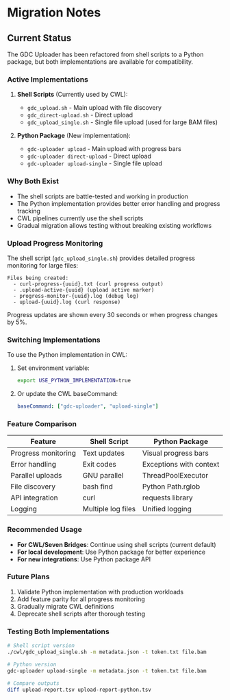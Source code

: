 # Migration Notes

## Current Status

The GDC Uploader has been refactored from shell scripts to a Python package, but both implementations are available for compatibility.

### Active Implementations

1. **Shell Scripts** (Currently used by CWL):
   - `gdc_upload.sh` - Main upload with file discovery
   - `gdc_direct-upload.sh` - Direct upload
   - `gdc_upload_single.sh` - Single file upload (used for large BAM files)

2. **Python Package** (New implementation):
   - `gdc-uploader upload` - Main upload with progress bars
   - `gdc-uploader direct-upload` - Direct upload
   - `gdc-uploader upload-single` - Single file upload

### Why Both Exist

- The shell scripts are battle-tested and working in production
- The Python implementation provides better error handling and progress tracking
- CWL pipelines currently use the shell scripts
- Gradual migration allows testing without breaking existing workflows

### Upload Progress Monitoring

The shell script (`gdc_upload_single.sh`) provides detailed progress monitoring for large files:

```
Files being created:
  - curl-progress-{uuid}.txt (curl progress output)
  - .upload-active-{uuid} (upload active marker)
  - progress-monitor-{uuid}.log (debug log)
  - upload-{uuid}.log (curl response)
```

Progress updates are shown every 30 seconds or when progress changes by 5%.

### Switching Implementations

To use the Python implementation in CWL:

1. Set environment variable:
   ```bash
   export USE_PYTHON_IMPLEMENTATION=true
   ```

2. Or update the CWL baseCommand:
   ```yaml
   baseCommand: ["gdc-uploader", "upload-single"]
   ```

### Feature Comparison

| Feature | Shell Script | Python Package |
|---------|--------------|----------------|
| Progress monitoring | Text updates | Visual progress bars |
| Error handling | Exit codes | Exceptions with context |
| Parallel uploads | GNU parallel | ThreadPoolExecutor |
| File discovery | bash find | Python Path.rglob |
| API integration | curl | requests library |
| Logging | Multiple log files | Unified logging |

### Recommended Usage

- **For CWL/Seven Bridges**: Continue using shell scripts (current default)
- **For local development**: Use Python package for better experience
- **For new integrations**: Use Python package API

### Future Plans

1. Validate Python implementation with production workloads
2. Add feature parity for all progress monitoring
3. Gradually migrate CWL definitions
4. Deprecate shell scripts after thorough testing

### Testing Both Implementations

```bash
# Shell script version
./cwl/gdc_upload_single.sh -m metadata.json -t token.txt file.bam

# Python version  
gdc-uploader upload-single -m metadata.json -t token.txt file.bam

# Compare outputs
diff upload-report.tsv upload-report-python.tsv
```